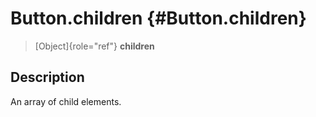 Button.children {#Button.children}
===============

> [Object]{role="ref"} **children**

Description
-----------

An array of child elements.
